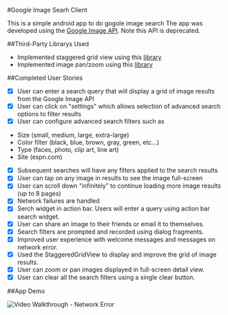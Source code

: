 #Google Image Searh Client

This is a simple android app to do gogole image search
The app was developed using the [Google Image API](https://developers.google.com/image-search/v1/jsondevguide#json_reference). 
Note this API is deprecated.

##Third-Party Librarys Used
 * Implemented staggered grid view using this [library](https://github.com/f-barth/AndroidStaggeredGrid)
 * Implemented image pan/zoom using this [library](https://github.com/MikeOrtiz/TouchImageView)

##Completed User Stories
  * [x] User can enter a search query that will display a grid of image results from the Google Image API
  * [x] User can click on "settings" which allows selection of advanced search options to filter results
  * [x] User can configure advanced search filters such as
   * Size (small, medium, large, extra-large)
   * Color filter (black, blue, brown, gray, green, etc...)
   * Type (faces, photo, clip art, line art)
   * Site (espn.com)
  * [x] Subsequent searches will have any filters applied to the search results
  * [x] User can tap on any image in results to see the image full-screen
  * [x] User can scroll down “infinitely” to continue loading more image results (up to 8 pages)
  * [x] Network failures are handled
  * [x] Serch widget in action bar. Users will enter a query using action bar search widget.
  * [x] User can share an image to their friends or email it to themselves.
  * [x] Search filters are prompted and recorded using dialog fragments.
  * [x] Improved user experience with welcome messages and messages on network error.
  * [x] Used the StaggeredGridView to display and improve the grid of image results.
  * [x] User can zoom or pan images displayed in full-screen detail view.
  * [x] User can clear all the search filters using a single clear button.

##App Demo

![Video Walkthrough - Network Error](GoogleImgSearchDemo-NetworkError.gif)
